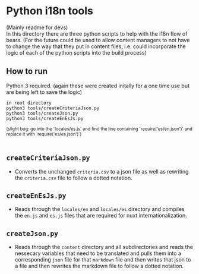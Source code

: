 # Python i18n tools

(Mainly readme for devs)  
In this directory there are three python scripts to help with the i18n flow of bears. (For the future could be used to allow content managers to not have to change the way that they put in content files, i.e. could incorporate the logic of each of the python scripts into the build process)

## How to run

Python 3 required.
(again these were created initally for a one time use but are being left to save the logic)

`in root directory`  
`python3 tools/createCriteriaJson.py`  
`python3 tools/createJson.py`  
`python3 tools/createEnEsJs.py`

<small>
(slight bug: go into the `locales/es.js` and find the line containing `require('es/en.json')` and replace it with `require('es/es.json')`)
</small>  
<br>
<br>

## `createCriteriaJson.py`

- Converts the unchanged `criteria.csv` to a json file as well as rewriting the `criteria.csv` file to follow a dotted notation.

## `createEnEsJs.py`

- Reads through the `locales/en` and `locales/es` directory and compiles the `en.js` and `es.js` files that are required for nuxt internationalization.

## `createJson.py`

- Reads through the `content` directory and all subdirectories and reads the nessecary variables that need to be translated and pulls them into a corresponding `json` file for that `markdown` file and then writes that json to a file and then rewrites the markdown file to follow a dotted notation.
